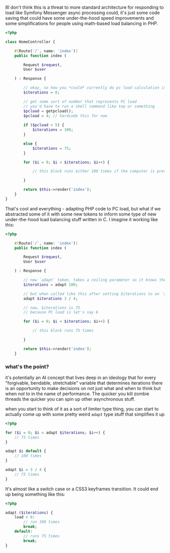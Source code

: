 8I don't think this is a threat to more standard architecture for responding to load like Symfony Messenger async processing could, it's just some code saving that could have some under-the-hood speed improvements and some simplifications for people using math-based load balancing in PHP.

```php
<?php

class HomeController {

    #[Route('/', name: 'index')]
    public function index (

        Request $request,
        User $user

    ) : Response {

        // okay, so how you *could* currently do pc load calculation is like this:
        $iterations = 0;

        // get some sort of number that represents PC load
        // you'd have to run a shell command like top or something
        $pcload = getpcload();
        $pcload = 4; // hardcode this for now
        
        if ($pcload < 5) {
            $iterations = 100;
        }

        else {
            $iterations = 75;
        }

        for ($i = 0; $i < $iterations; $i++) {

            // this block runs either 100 times if the computer is pretty freed up or else 75 times if it's not

        }

        return $this->render('index');
    }
}

```
That's cool and everything - adapting PHP code to PC load, but what if we abstracted some of it with some new tokens to inform some type of new under-the-hood load balancing stuff written in C. I imagine it working like this:
```php
<?php

    #[Route('/', name: 'index')]
    public function index (

        Request $request,
        User $user

    ) : Response {

        // new `adapt` token, takes a ceiling parameter so it knows the max number of $iterations
        $iterations = adapt 100;

        // but when called like this after setting $iterations to an `adapt` variable...
        adapt $iterations 3 / 4;

        // now, $iterations is 75
        // because PC load is let's say 6

        for ($i = 0; $i < $iterations; $i++) {

            // this block runs 75 times

        }

        return $this->render('index');
    }
```
### what's the point?
it's potentially an AI concept that lives deep in an ideology that for every "forgivable, bendable, stretchable" variable that determines iterations there is an opportunity to make decisions on not just what and when to think but when *not to* in the name of performance. The quicker you kill zombie threads the quicker you can spin up other asynchronous stuff.

when you start to think of it as a sort of limiter type thing, you can start to actually come up with some pretty weird `adapt` type stuff that simplifies it up
```php
<?php

for ($i = 0; $i < adapt $iterations; $i++) {
    // 75 times
}

adapt $i default {
    // 100 times
}

adapt $i = 3 / 4 {
    // 75 times
}
```
It's almost like a switch case or a CSS3 keyframes transition. It could end up being something like this:
```php
<?php

adapt ($iterations) {
    load < 6:
        // run 100 times
        break;
    default:
        // runs 75 times
        break;
}
```
